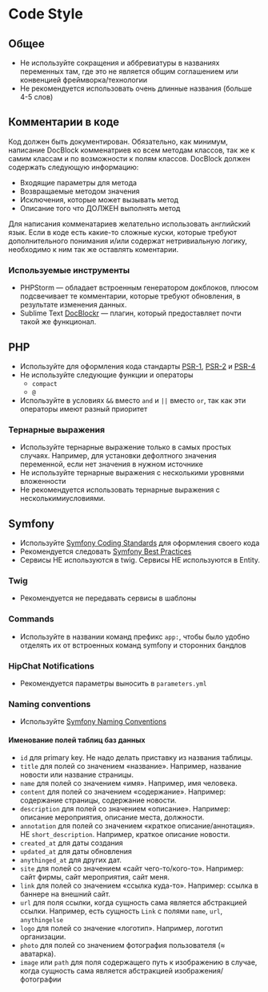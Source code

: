 # Code Style

## Общее

* Не используйте сокращения и аббревиатуры в названиях переменных там, где это не является общим соглашением или конвенцией фреймворка/технологии
* Не рекомендуется использовать очень длинные названия (больше 4-5 слов)

## Комментарии в коде
Код должен быть документирован. Обязательно, как минимум, написание DocBlock комменатриев ко всем методам классов, так же к самим классам и по возможности к полям классов. DocBlock должен содержать следующую информацию:

* Входящие параметры для метода
* Возвращаемые методом значения
* Исключения, которые может вызывать метод
* Описание того что ДОЛЖЕН выполнять метод

Для написания комменатариев желательно использовать английский язык.
Если в коде есть какие-то сложные куски, которые требуют дополнительного понимания и/или содержат нетривиальную логику, необходимо к ним так же оставлять коментарии.

### Используемые инструменты
* PHPStorm — обладает встроенным генератором докблоков, плюсом подсвечивает те комментарии, которые требуют обновления, в результате изменения данных.
* Sublime Text [DocBlockr](https://github.com/Warin/Sublime/tree/master/DocBlockr) — плагин, который предоставляет почти такой же функционал.

## PHP

* Используйте для оформления кода стандарты [PSR-1](http://www.php-fig.org/psr/psr-1/), [PSR-2](http://www.php-fig.org/psr/psr-2/) и [PSR-4](http://www.php-fig.org/psr/psr-4/)
* Не используйте следующие функции и операторы
    * `compact`
    * `@`
* Используйте в условиях `&&` вместо `and` и `||` вместо `or`, так как эти операторы имеют разный приоритет

### Тернарные выражения

* Используйте тернарные выражение только в самых простых случаях. Например, для установки дефолтного значения переменной, если нет значения в нужном источнике
* Не используйте тернарные выражения с несколькими уровнями вложенности
* Не рекомендуется использовать тернарные выражения с несколькимиусловиями.

## Symfony

* Используйте [Symfony Coding Standards](http://symfony.com/doc/current/contributing/code/standards.html) для оформления своего кода
* Рекомендуется следовать [Symfony Best Practices](http://symfony.com/doc/current/best_practices/index.html)
* Сервисы НЕ используются в twig. Сервисы НЕ используются в Entity.

### Twig

* Рекомендуется не передавать сервисы в шаблоны

### Commands

* Используйте в названии команд префикс `app:`, чтобы было удобно отделять их от встроенных команд symfony и сторонних бандлов

### HipChat Notifications

* Рекомендуется параметры выносить в `parameters.yml`

### Naming conventions

* Используйте [Symfony Naming Conventions](http://symfony.com/doc/current/contributing/code/conventions.html) 

#### Именование полей таблиц баз данных

* `id` для primary key. Не надо делать приставку из названия таблицы.
* `title` для полей со значением «название». Например, название новости или название страницы. 
* `name` для полей со значением «имя». Например, имя человека.
* `content` для полей со значением «содержание». Например: содержание страницы, содержание новости.
* `description` для полей со значением «описание». Например: описание мероприятия, описание места, должности.
* `annotation` для полей со значением «краткое описание/аннотация». НЕ `short_description`. Например, краткое описание новости.
* `created_at` для даты создания
* `updated_at` для даты обновления
* `anythinged_at` для других дат.
* `site` для полей со значением «сайт чего-то/кого-то». Например: сайт фирмы, сайт мероприятия, сайт меня.
* `link` для полей со значением «ссылка куда-то». Например: ссылка в баннере на внешний сайт.
* `url` для поля ссылки, когда сущность сама является абстракцией ссылки. Например, есть сущность `Link` c полями `name`, `url`, `anythingelse`
* `logo` для полей со значение «логотип». Например, логотип организации.
* `photo` для полей со значением фотография пользователя (≈ аватарка).
* `image` или `path` для поля содержащего путь к изображению в случае, когда сущность сама является абстракцией изображения/фотографии

